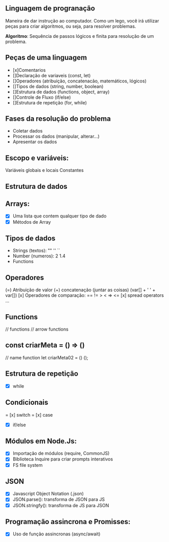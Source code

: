 ## Linguagem de progranação

Maneira de dar instrução ao computador.
Como um lego, você irá utilizar peças para criar algoritmos, ou seja, para resolver problemas.

**Algoritmo**: Sequência de passos lógicos e finita para resolução de um problema.

## Peças de uma linguagem 

- [x]Comentarios
- []Declaração de variaveis (const, let)
- []Operadores (atribuição, concatenacão, matemáticos, lógicos)
- []Tipos de dados (string, number, boolean)
- []Estrutura de dados (functions, object, array)
- []Controle de Fluxo (if/else)
- []Estrutura de repetição (for, while)

## Fases da resolução do problema

- Coletar dados
- Processar os dados (manipular, alterar...)
- Apresentar os dados

## Escopo e variáveis:

Variáveis globais e locais
Constantes

## Estrutura de dados

## Arrays:
- [x] Uma lista que contem qualquer tipo de dado
- [x] Métodos de Array

## Tipos de dados

- Strings (textos): "" '' ``
- Number (numeros): 2 1.4
- Functions 

## Operadores

(=) Atribuição de valor
(+) concatenação (juntar as coisas) (var[] + ' ' + var[])
[x] Operadores de comparação: == != > < => <=
[x] spread operators ...

## Functions

// functions // arrow functions 
## const criarMeta = () => ()
// name function
let criarMeta02 = () ();

## Estrutura de repetição
- [x] while


## Condicionais
= [x] switch
= [x] case
- [x] if/else

## Módulos em Node.Js:
- [x] Importação de módulos (require, CommonJS)
- [x] Biblioteca Inquire para criar prompts interativos
- [x] FS file system

## JSON
- [x] Javascript Object Notation (.json)
- [x] JSON.parse(): transforma de JSON para JS
- [x] JSON.stringfy(): transforma de JS para JSON

## Programação assincrona e Promisses:

- [x] Uso de função assincronas (async/await)